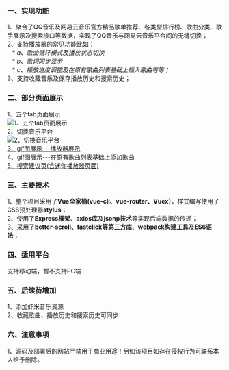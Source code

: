 ### 一、实现功能
1、聚合了QQ音乐及网易云音乐官方精品歌单推荐、各类型排行榜、歌曲分类、歌手展示及搜索接口等数据，实现了QQ音乐与网易云音乐平台间的无缝切换；<br>
2、支持播放器的常见功能比如：<br>
      &nbsp;&nbsp; * *a、歌曲循环模式及播放状态切换<br>*
      &nbsp;&nbsp; * *b、歌词同步显示<br>*
      &nbsp;&nbsp; * *c、播放进度调整及在原有歌曲列表基础上插入歌曲等等；<br>*
3、支持收藏音乐及保存播放历史和搜索历史；<br>

### 二、部分页面展示
1、五个tab页面展示 <br> 
![1、五个tab页面展示](http://ozrdoi3s5.bkt.clouddn.com/17-11-21/8934555.jpg) <br> 
2、切换音乐平台<br> 
![2、切换音乐平台](http://ozrdoi3s5.bkt.clouddn.com/17-11-21/62045405.jpg) <br>
[3、gif图展示---播放器展示](http://ozrdoi3s5.bkt.clouddn.com/17-11-21/893823.jpg) <br> 
[4、gif图展示---在原有歌曲列表基础上添加歌曲](http://ozrdoi3s5.bkt.clouddn.com/17-11-21/28236436.jpg) <br> 
[5、搜索建议页(含迷你播放器页面)](http://ozrdoi3s5.bkt.clouddn.com/17-11-21/30637395.jpg)<br> 


### 三、主要技术
 1、整个项目采用了**Vue全家桶(vue-cli、vue-router、Vuex）**，样式编写使用了CSS预处理器**stylus**；<br>
 2、使用了**Express框架**、**axios库**及**jsonp技术**等实现后端数据的传递；<br>
 3、采用了**better-scroll、fastclick等第三方库**、**webpack构建工具**及**ES6语法**；<br>

### 四、适用平台
支持移动端，暂不支持PC端

### 五、后续待增加
1、添加虾米音乐资源 <br>
2、收藏歌曲、播放历史和搜索历史可同步


### 六、注意事项
1、源码及部署后的网站严禁用于商业用途！另如该项目如存在侵权行为可联系本人给予删除。
